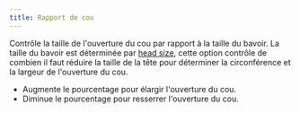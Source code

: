```yaml
---
title: Rapport de cou
---
```


Contrôle la taille de l'ouverture du cou par rapport à la taille du bavoir. La taille du bavoir est déterminée par [head size](/docs/designs/bob/options/headsize), cette option contrôle de combien il faut réduire la taille de la tête pour déterminer la circonférence et la largeur de l'ouverture du cou.

- Augmente le pourcentage pour élargir l'ouverture du cou.
- Diminue le pourcentage pour resserrer l'ouverture du cou.




